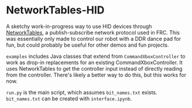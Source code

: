 # NetworkTables-HID

A sketchy work-in-progress way to use HID devices through [NetworkTables](https://docs.wpilib.org/en/stable/docs/software/networktables/networktables-intro.html), a publish-subscribe network protocol used in FRC. This was essentially only made to control our robot with a DDR dance pad for fun, but could probably be useful for other demos and fun projects.

`examples` includes Java classes that extend from `CommandXboxController` to work as drop-in replacements for an existing CommandXboxController. It uses NetworkTables to get the controller input instead of directly reading from the controller. There's likely a better way to do this, but this works for now.

`run.py` is the main script, which assumes `bit_names.txt` exists. `bit_names.txt` can be created with `interface.ipynb`.